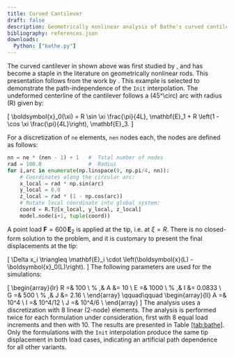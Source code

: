 ```yaml
---
title: Curved Cantilever
draft: false
description: Geometrically nonlinear analysis of Bathe's curved cantilever.
bibliography: references.json
downloads:
  Python: ["bathe.py"]
---
```



The curved cantilever in shown above was first studied by <cite key="bathe1979large"></cite>, and has
become a staple in the literature on geometrically nonlinear rods. 
This presentation follows from the work by <cite key="perez2024nonlinear"></cite>.
This example is selected to demonstrate the path-independence of the `Init`
interpolation. The undeformed centerline of the cantilever follows a
\(45^\circ\) arc with radius \(R\) given by:

\[
\boldsymbol{x}_0(\xi) = R \sin \xi \frac{\pi}{4L}\, \mathbf{E}_1 + R \left(1 - \cos \xi \frac{\pi}{4L}\right)\, \mathbf{E}_3.
\]

For a discretization of `ne` elements, `nen` nodes each, the nodes are defined as follows:

```python
nn = ne * (nen - 1) + 1   #  Total number of nodes
rad = 100.0               #  Radius
for i,arc in enumerate(np.linspace(0, np.pi/4, nn)):
    # Coordinates along the circular arc:
    x_local = rad * np.sin(arc)
    y_local = 0.0
    z_local = rad * (1 - np.cos(arc))
    # Rotate local coordinate into global system:
    coord = R.T@[x_local, y_local, z_local]
    model.node(i+1, tuple(coord))
```

A point load $\boldsymbol{F} = 600 \, \mathbf{E}_2$ is applied at the
tip, i.e. at $\xi = R$. There is no closed-form solution to the problem,
and it is customary to present the final displacements at the tip:

\[
\Delta x_i \triangleq \mathbf{E}_i \cdot \left(\boldsymbol{x}(L) - \boldsymbol{x}_0(L)\right).
\]
The following parameters are used for the simulations:

\[
\begin{array}{lr}
    R  =& 100 \\ %   ,& A  &= 10 \\
    E  =& 1000 \\ %   ,& I  &= 0.0833 \\
    G  =& 500 \\ %   ,& J  &= 2.16 \\
\end{array}
\qquad\qquad
\begin{array}{ll}
    A  =& 10^4    \\
    I  =& 10^4/12 \\
    J  =& 10^4/6  \\
\end{array}
\]
The analysis uses a discretization with 8 linear (2-node) elements. 
The analysis is performed twice for each formulation under
consideration, first with 8 equal load increments and then with 10. 
The results are presented in Table [\[tab:bathe\]](#tab:bathe). 
Only the formulations with the `Init` interpolation produce the same tip displacement in both load cases,
indicating an artificial path dependence for all other variants.



